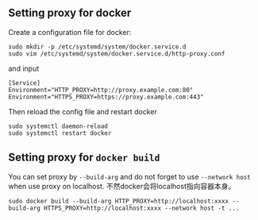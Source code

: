 ## Setting proxy for docker

Create a configuration file for docker:
```
sudo mkdir -p /etc/systemd/system/docker.service.d
sudo vim /etc/systemd/system/docker.service.d/http-proxy.conf
```
and input
```
[Service]
Environment="HTTP_PROXY=http://proxy.example.com:80"
Environment="HTTPS_PROXY=https://proxy.example.com:443"
```
Then reload the config file and restart docker
```
sudo systemctl daemon-reload
sudo systemctl restart docker
```

## Setting proxy for `docker build`

You can set proxy by `--build-arg` and do not forget to use `--network host` when use proxy on localhost. 不然docker会将localhost指向容器本身。
```
sudo docker build --build-arg HTTP_PROXY=http://localhost:xxxx --build-arg HTTPS_PROXY=http://localhost:xxxx --network host -t ...
```